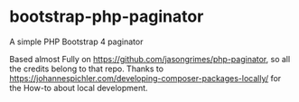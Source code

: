 # bootstrap-php-paginator
A simple PHP Bootstrap 4 paginator

Based almost Fully on https://github.com/jasongrimes/php-paginator, so all the credits belong to that repo.
Thanks to https://johannespichler.com/developing-composer-packages-locally/ for the How-to about local development.
